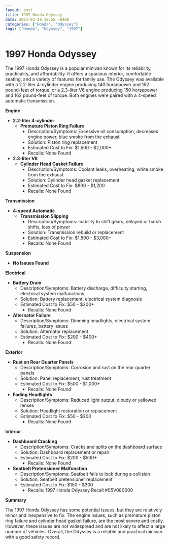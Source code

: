 ```yaml
---
layout: post
title: 1997 Honda Odyssey
date: 2024-03-29 19:55 -0400
categories: ["Honda", "Odyssey"]
tags: ["Honda", "Odyssey", "1997"]
---
```

# 1997 Honda Odyssey

The 1997 Honda Odyssey is a popular minivan known for its reliability, practicality, and affordability. It offers a spacious interior, comfortable seating, and a variety of features for family use. The Odyssey was available with a 2.2-liter 4-cylinder engine producing 140 horsepower and 152 pound-feet of torque, or a 2.3-liter V6 engine producing 150 horsepower and 162 pound-feet of torque. Both engines were paired with a 4-speed automatic transmission.

**Engine**

* **2.2-liter 4-cylinder**
    * **Premature Piston Ring Failure**
        * Description/Symptoms: Excessive oil consumption, decreased engine power, blue smoke from the exhaust
        * Solution: Piston ring replacement
        * Estimated Cost to Fix: $1,500 - $2,000+
        * Recalls: None Found
* **2.3-liter V6**
    * **Cylinder Head Gasket Failure**
        * Description/Symptoms: Coolant leaks, overheating, white smoke from the exhaust
        * Solution: Cylinder head gasket replacement
        * Estimated Cost to Fix: $800 - $1,200
        * Recalls: None Found

**Transmission**

* **4-speed Automatic**
    * **Transmission Slipping**
        * Description/Symptoms: Inability to shift gears, delayed or harsh shifts, loss of power
        * Solution: Transmission rebuild or replacement
        * Estimated Cost to Fix: $1,500 - $3,000+
        * Recalls: None Found

**Suspension**

* **No Issues Found**

**Electrical**

* **Battery Drain**
    * Description/Symptoms: Battery discharge, difficulty starting, electrical system malfunctions
    * Solution: Battery replacement, electrical system diagnosis
    * Estimated Cost to Fix: $50 - $200+
        * Recalls: None Found
* **Alternator Failure**
    * Description/Symptoms: Dimming headlights, electrical system failures, battery issues
    * Solution: Alternator replacement
    * Estimated Cost to Fix: $200 - $400+
        * Recalls: None Found

**Exterior**

* **Rust on Rear Quarter Panels**
    * Description/Symptoms: Corrosion and rust on the rear quarter panels
    * Solution: Panel replacement, rust treatment
    * Estimated Cost to Fix: $500 - $1,000+
        * Recalls: None Found
* **Fading Headlights**
    * Description/Symptoms: Reduced light output, cloudy or yellowed lenses
    * Solution: Headlight restoration or replacement
    * Estimated Cost to Fix: $50 - $200
        * Recalls: None Found

**Interior**

* **Dashboard Cracking**
    * Description/Symptoms: Cracks and splits on the dashboard surface
    * Solution: Dashboard replacement or repair
    * Estimated Cost to Fix: $200 - $500+
        * Recalls: None Found
* **Seatbelt Pretensioner Malfunction**
    * Description/Symptoms: Seatbelt fails to lock during a collision
    * Solution: Seatbelt pretensioner replacement
    * Estimated Cost to Fix: $150 - $300
        * Recalls: 1997 Honda Odyssey Recall #05V080000

**Summary**

The 1997 Honda Odyssey has some potential issues, but they are relatively minor and inexpensive to fix. The engine issues, such as premature piston ring failure and cylinder head gasket failure, are the most severe and costly. However, these issues are not widespread and are not likely to affect a large number of vehicles. Overall, the Odyssey is a reliable and practical minivan with a good safety record.
